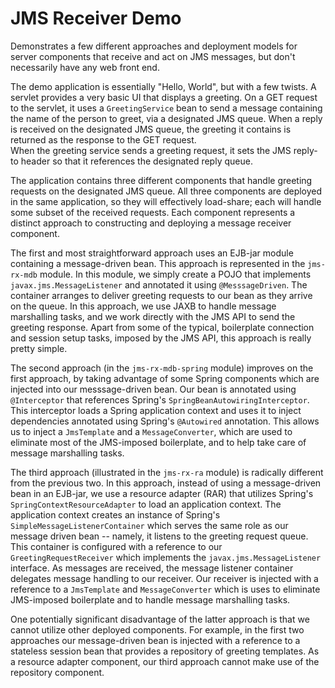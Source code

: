 JMS Receiver Demo
=================

Demonstrates a few different approaches and deployment models for server 
components that receive and act on JMS messages, but don't necessarily have 
any web front end.

The demo application is essentially "Hello, World", but with a few twists.
A servlet provides a very basic UI that displays a greeting.  On a GET
request to the servlet, it uses a ```GreetingService``` bean to send a 
message containing the name of the person to greet, via a designated 
JMS queue.  When a reply is received on the designated JMS queue, 
the greeting it contains is returned as the response to the GET request.  
When the greeting service sends a greeting request, it sets the JMS 
reply-to header so that it references the designated reply queue.

The application contains three different components that handle greeting
requests on the designated JMS queue.  All three components are deployed
in the same application, so they will effectively load-share; each will
handle some subset of the received requests.  Each component represents
a distinct approach to constructing and deploying a message receiver
component.

The first and most straightforward approach uses an EJB-jar module 
containing a message-driven bean.  This approach is represented in the 
```jms-rx-mdb``` module.  In this module, we simply create a POJO that 
implements ```javax.jms.MessageListener``` and annotated it using 
```@MesssageDriven```.  The container arranges to deliver greeting requests
to our bean as they arrive on the queue.  In this approach, we use JAXB to 
handle message marshalling tasks, and we work directly with the JMS API to 
send the greeting response.  Apart from some of the typical, boilerplate
connection and session setup tasks, imposed by the JMS API, this approach
is really pretty simple.

The second approach (in the ```jms-rx-mdb-spring``` module) improves on 
the first approach, by taking advantage of some Spring components which 
are injected into our messsage-driven bean.  Our bean is annotated using
```@Interceptor``` that references Spring's ```SpringBeanAutowiringInterceptor```.
This interceptor loads a Spring application context and uses it to 
inject dependencies annotated using Spring's ```@Autowired``` annotation.
This allows us to inject a ```JmsTemplate``` and a ```MessageConverter```,
which are used to eliminate most of the JMS-imposed boilerplate, and to
help take care of message marshalling tasks.

The third approach (illustrated in the ```jms-rx-ra``` module) is radically 
different from the previous two.  In this approach, instead of using a
message-driven bean in an EJB-jar, we use a resource adapter (RAR) that
utilizes Spring's ```SpringContextResourceAdapter``` to load an
application context.  The application context creates an instance of
Spring's ```SimpleMessageListenerContainer``` which serves the same role
as our message driven bean -- namely, it listens to the greeting request
queue.  This container is configured with a reference to our 
```GreetingRequestReceiver``` which implements the 
```javax.jms.MessageListener``` interface. As messages are received, 
the message listener container delegates message handling to our receiver.
Our receiver is injected with a reference to a ```JmsTemplate``` and 
```MessageConverter``` which is uses to eliminate JMS-imposed boilerplate
and to handle message marshalling tasks.

One potentially significant disadvantage of the latter approach is that
we cannot utilize other deployed components.  For example, in the first
two approaches our message-driven bean is injected with a reference to 
a stateless session bean that provides a repository of greeting templates.
As a resource adapter component, our third approach cannot make use of
the repository component.




